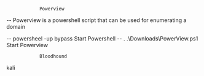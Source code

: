 				Powerview
-- Powerview is a powershell script that can be used for enumerating a domain

-- powersheel -up bypass				Start Powershell
-- . .\Downloads\PowerView.ps1 			    Start Powerview

				Bloodhound
kali